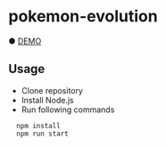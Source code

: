 # pokemon-evolution

● <a href="https://hisamikurita.github.io/pokemon-evolution/dist/">DEMO</a>

## Usage
* Clone repository<br>
* Install Node.js<br>
* Run following commands<br>
```
  npm install  
  npm run start  
```
